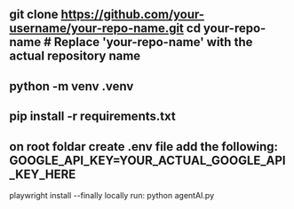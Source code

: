 git clone https://github.com/your-username/your-repo-name.git
cd your-repo-name # Replace 'your-repo-name' with the actual repository name
 --
python -m venv .venv
 --
pip install -r requirements.txt
 --
on root foldar create .env file
add the following:
GOOGLE_API_KEY=YOUR_ACTUAL_GOOGLE_API_KEY_HERE
 --
playwright install
--finally locally run:
python agentAI.py

